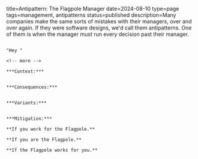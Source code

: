 title=Antipattern: The Flagpole Manager
date=2024-08-10
type=page
tags=management, antipatterns
status=published
description=Many companies make the same sorts of mistakes with their managers, over and over again. If they were software designs, we'd call them antipatterns. One of them is when the manager must run every decision past their manager.
~~~~~~

"Hey " 

<!-- more -->

***Context:*** 


***Consequences:*** 


***Variants:*** 


***Mitigation:*** 

**If you work for the Flagpole.**

**If you are the Flagpole.**

**If the Flagpole works for you.**
